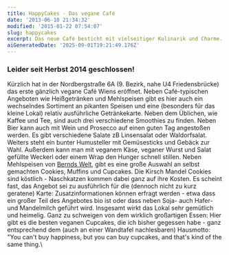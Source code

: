 ```yaml
---
title: HappyCakes - Das vegane Café
date: '2013-06-10 21:34:32'
modified: '2015-01-22 07:54:07'
slug: happycakes
excerpt: Das neue Café besticht mit vielseitiger Kulinarik und Charme.
aiGeneratedDate: '2025-09-01T19:21:49.176Z'
---
```


### **Leider seit Herbst 2014 geschlossen!**

Kürzlich hat in der Nordbergstraße 6A (9. Bezirk, nahe U4 Friedensbrücke) das erste gänzlich vegane Café Wiens eröffnet. Neben Café-typischen Angeboten wie Heißgetränken und Mehlspeisen gibt es hier auch ein wechselndes Sortiment an pikanten Speisen und eine (besonders für das kleine Lokal) relativ ausführliche Getränkekarte. Neben dem Üblichen, wie Kaffee und Tee, sind auch drei verschiedene Smoothies zu finden. Neben Bier kann auch mit Wein und Prosecco auf einen guten Tag angestoßen werden. Es gibt verschiedene Salate zB Linsensalat oder Waldorfsalat. Weiters steht ein bunter Humusteller mit Gemüsesticks und Gebäck zur Wahl. Außerdem kann man mit veganem Käse, veganer Wurst und Salat gefüllte Weckerl oder einem Wrap den Hunger schnell stillen. Neben Mehlspeisen von [Bernds Welt](http://www.berndswelt.at/), gibt es eine große Auswahl an selbst gemachten Cookies, Muffins und Cupcakes. Die Kirsch Mandel Cookies sind köstlich - Naschkatzen kommen dabei ganz auf ihre Kosten. [<!-- Image removed (no copyright): vegan-happycakes-cupcake.jpg -->](https://www.veganblatt.com/i/vegan-happycakes-cupcake.jpg) Es scheint fast, das Angebot sei zu ausführlich für die (dennoch nicht zu kurz geratene) Karte: Zusatzinformationen können erfragt werden - etwa dass ein großer Teil des Angebotes bio ist oder dass neben Soja- auch Hafer- und Mandelmilch geführt wird. Insgesamt wirkt das Lokal sehr gemütlich und heimelig. Ganz zu schweigen von dem wirklich großartigen Essen: Hier gibt es die besten veganen Cupcakes, die ich bisher gegessen habe - ganz entsprechend dem (auch an einer Wandtafel nachlesbaren) Hausmotto: "You can't buy happiness, but you can buy cupcakes, and that's kind of the same thing.\\
